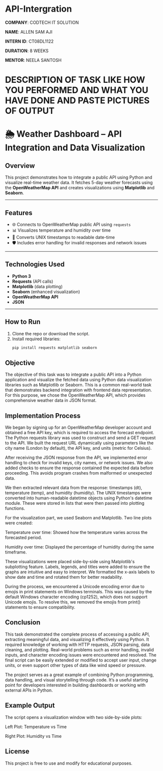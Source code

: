 # API-Intergration

**COMPANY**: CODTECH IT SOLUTION

**NAME**: ALLEN SAM AJI

**INTERN ID**: CT08DL1122

**DURATION**: 8 WEEKS

**MENTOR**: NEELA SANTOSH

# DESCRIPTION OF TASK LIKE HOW YOU PERFORMED AND WHAT YOU HAVE DONE AND PASTE PICTURES OF OUTPUT

# 🌦️ Weather Dashboard – API Integration and Data Visualization

## Overview
This project demonstrates how to integrate a public API using Python and visualize real-time weather data. It fetches 5-day weather forecasts using the **OpenWeatherMap API** and creates visualizations using **Matplotlib** and **Seaborn**.

---

## Features
- 🌐 Connects to OpenWeatherMap public API using `requests`
- 📊 Visualizes temperature and humidity over time
- 📅 Converts UNIX timestamps to readable date-time
- 🛡️ Includes error handling for invalid responses and network issues

---

## Technologies Used
- **Python 3**
- **Requests** (API calls)
- **Matplotlib** (data plotting)
- **Seaborn** (enhanced visualization)
- **OpenWeatherMap API**
- **JSON**

---

## How to Run

1. Clone the repo or download the script.
2. Install required libraries:
   ```bash
   pip install requests matplotlib seaborn

## Objective
The objective of this task was to integrate a public API into a Python application and visualize the fetched data using Python data visualization libraries such as Matplotlib or Seaborn. This is a common real-world task that demonstrates backend integration with frontend data representation. For this purpose, we chose the OpenWeatherMap API, which provides comprehensive weather data in JSON format.

## Implementation Process
We began by signing up for an OpenWeatherMap developer account and obtained a free API key, which is required to access the forecast endpoint. The Python requests library was used to construct and send a GET request to the API. We built the request URL dynamically using parameters like the city name (London by default), the API key, and units (metric for Celsius).

After receiving the JSON response from the API, we implemented error handling to check for invalid keys, city names, or network issues. We also added checks to ensure the response contained the expected data before proceeding. This avoids program crashes from malformed or unexpected data.

We then extracted relevant data from the response: timestamps (dt), temperature (temp), and humidity (humidity). The UNIX timestamps were converted into human-readable datetime objects using Python's datetime module. These were stored in lists that were then passed into plotting functions.

For the visualization part, we used Seaborn and Matplotlib. Two line plots were created:

Temperature over time: Showed how the temperature varies across the forecasted period.

Humidity over time: Displayed the percentage of humidity during the same timeframe.

These visualizations were placed side-by-side using Matplotlib's subplotting feature. Labels, legends, and titles were added to ensure the graphs are intuitive and easy to interpret. We formatted the x-axis labels to show date and time and rotated them for better readability.

During the process, we encountered a Unicode encoding error due to emojis in print statements on Windows terminals. This was caused by the default Windows character encoding (cp1252), which does not support Unicode emojis. To resolve this, we removed the emojis from print() statements to ensure compatibility.

## Conclusion
This task demonstrated the complete process of accessing a public API, extracting meaningful data, and visualizing it effectively using Python. It required knowledge of working with HTTP requests, JSON parsing, data cleaning, and plotting. Real-world problems such as error handling, invalid inputs, and character encoding issues were encountered and resolved. The final script can be easily extended or modified to accept user input, change units, or even support other types of data like wind speed or pressure.

The project serves as a great example of combining Python programming, data handling, and visual storytelling through code. It’s a useful starting point for developers interested in building dashboards or working with external APIs in Python.

## Example Output
The script opens a visualization window with two side-by-side plots:

Left Plot: Temperature vs Time

Right Plot: Humidity vs Time



## License
This project is free to use and modify for educational purposes.

